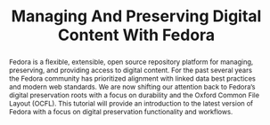 ---
abstract: Fedora is a flexible, extensible, open source repository platform for managing,
  preserving, and providing access to digital content. For the past several years
  the Fedora community has prioritized alignment with linked data best practices and
  modern web standards. We are now shifting our attention back to Fedora’s digital
  preservation roots with a focus on durability and the Oxford Common File Layout
  (OCFL). This tutorial will provide an introduction to the latest version of Fedora
  with a focus on digital preservation functionality and workflows.
creators:
- Daniel Bernstein
- Andrew Woods
- David Wilcox
date: null
document_url: https://services.phaidra.univie.ac.at/api/object/o:1080497/download
grand_parent: iPRES
institutions: []
keywords: []
landing_page_url: https://phaidra.univie.ac.at/o:1080497
language: eng
layout: publication
license: CC BY 4.0 International
notes_url: null
parent: iPRES 2019
publication_type: paper
size: 110730
slides_url: null
source_name: iPRES
stream_url: null
title: 'Managing And Preserving Digital Content With Fedora '
year: 2019
---